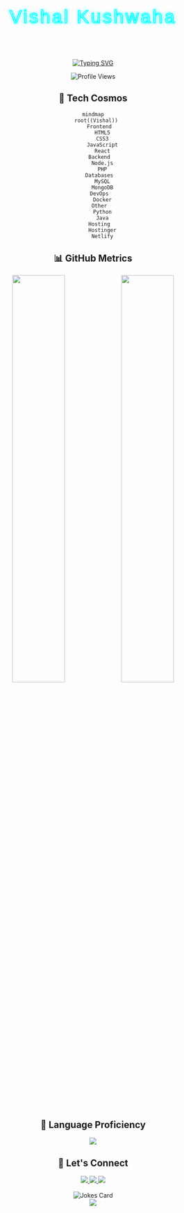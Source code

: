 <svg width="100%" height="100%" viewBox="0 0 600 200">
  <text x="50%" y="50%" dy=".35em" fill="none" stroke="#0ff" stroke-width="2" text-anchor="middle" font-family="Arial" font-size="50" letter-spacing="5" filter="url(#glow)">
    Vishal Kushwaha
  </text>
  <defs>
    <filter id="glow">
      <feGaussianBlur stdDeviation="4.5" result="coloredBlur"/>
      <feMerge>
        <feMergeNode in="coloredBlur"/>
        <feMergeNode in="SourceGraphic"/>
      </feMerge>
    </filter>
  </defs>
</svg>



<p align="center">
  <a href="https://github.com/vishal-50">
    <img src="https://readme-typing-svg.herokuapp.com?font=Fira+Code&size=18&duration=3000&pause=1000&color=00C2FF&center=true&vCenter=true&width=500&lines=Computer+Science+Graduate+%7C+8.7+CGPA;Full+Stack+Web+Developer;Innovative+Problem+Solver;Always+Learning%2C+Always+Growing" alt="Typing SVG" />
  </a>
</p>

<div align="center">
  <img src="https://komarev.com/ghpvc/?username=vishal-50&color=00C2FF&style=flat-square" alt="Profile Views">
</div>

<h2 align="center">🚀 Tech Cosmos</h2>

<div align="center">
  
```mermaid
mindmap
  root((Vishal))
    Frontend
      HTML5
      CSS3
      JavaScript
      React
    Backend
      Node.js
      PHP
    Databases
      MySQL
      MongoDB
    DevOps
      Docker
    Other
      Python
      Java
    Hosting
      Hostinger
      Netlify
```

</div>

<h2 align="center">📊 GitHub Metrics</h2>

<div align="center">
  <img width="49%" src="https://github-readme-stats.vercel.app/api?username=vishal-50&show_icons=true&theme=radical&bg_color=0D1117&hide_border=true" />
  <img width="49%" src="https://github-readme-streak-stats.herokuapp.com/?user=vishal-50&theme=radical&background=0D1117&hide_border=true" />
</div>

<h2 align="center">🌟 Language Proficiency</h2>

<div align="center">
  <img src="https://github-readme-stats.vercel.app/api/top-langs/?username=vishal-50&layout=compact&theme=radical&bg_color=0D1117&hide_border=true" />
</div>

<h2 align="center">🤝 Let's Connect</h2>

<div align="center">
  <a href="mailto:vk649990@gmail.com">
    <img src="https://img.shields.io/badge/-Email-D14836?style=for-the-badge&logo=Gmail&logoColor=white"/>
  </a>
  <a href="https://linkedin.com/in/your-linkedin](https://www.linkedin.com/in/vishal-kushwaha-1bab73235">
    <img src="https://img.shields.io/badge/-LinkedIn-0077B5?style=for-the-badge&logo=Linkedin&logoColor=white"/>
  </a>
  <a href="https://github.com/vishal-50">
    <img src="https://img.shields.io/badge/-GitHub-181717?style=for-the-badge&logo=GitHub&logoColor=white"/>
  </a>
</div>

<br>

<div align="center">
  <img src="https://readme-jokes.vercel.app/api" alt="Jokes Card" />
</div>

<div align="center">
  <img src="https://capsule-render.vercel.app/api?type=waving&color=00C2FF&height=100&section=footer&animation=twinkling"/>
</div>
